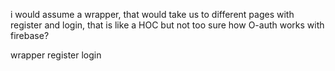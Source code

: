 i would assume a wrapper, that would take us to different pages with register and login, that is like a HOC but not too sure how O-auth works with firebase?

wrapper
register
login

